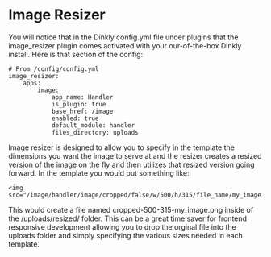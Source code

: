 Image Resizer
=============

You will notice that in the Dinkly config.yml file under plugins that the image_resizer plugin comes activated with your our-of-the-box Dinkly install.  Here is that section of the config:

```
# From /config/config.yml
image_resizer:
    apps:
        image:
            app_name: Handler
            is_plugin: true
            base_href: /image
            enabled: true
            default_module: handler
            files_directory: uploads
```

Image resizer is designed to allow you to specify in the template the dimensions you want the image to serve at and the resizer creates a resized version of the image on the fly and then utilizes that resized version going forward.  In the template you would put something like:

```
<img src="/image/handler/image/cropped/false/w/500/h/315/file_name/my_image.png">
```

This would create a file named cropped-500-315-my_image.png inside of the /uploads/resized/ folder.  This can be a great time saver for frontend responsive development allowing you to drop the orginal file into the uploads folder and simply specifying the various sizes needed in each template.